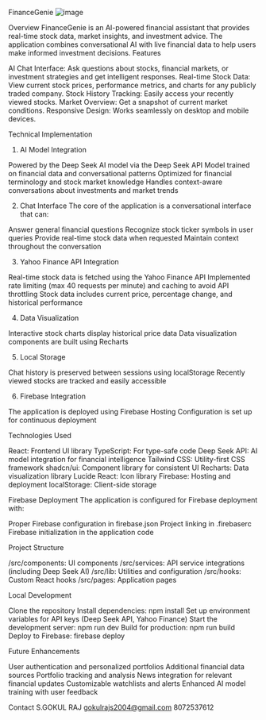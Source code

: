 FinanceGenie
![image](https://github.com/user-attachments/assets/323aedee-eecb-41d0-93e4-6d5889a06d92)

Overview
FinanceGenie is an AI-powered financial assistant that provides real-time stock data, market insights, and investment advice. The application combines conversational AI with live financial data to help users make informed investment decisions.
Features

AI Chat Interface: Ask questions about stocks, financial markets, or investment strategies and get intelligent responses.
Real-time Stock Data: View current stock prices, performance metrics, and charts for any publicly traded company.
Stock History Tracking: Easily access your recently viewed stocks.
Market Overview: Get a snapshot of current market conditions.
Responsive Design: Works seamlessly on desktop and mobile devices.

Technical Implementation
1. AI Model Integration

Powered by the Deep Seek AI model via the Deep Seek API
Model trained on financial data and conversational patterns
Optimized for financial terminology and stock market knowledge
Handles context-aware conversations about investments and market trends

2. Chat Interface
The core of the application is a conversational interface that can:

Answer general financial questions
Recognize stock ticker symbols in user queries
Provide real-time stock data when requested
Maintain context throughout the conversation

3. Yahoo Finance API Integration

Real-time stock data is fetched using the Yahoo Finance API
Implemented rate limiting (max 40 requests per minute) and caching to avoid API throttling
Stock data includes current price, percentage change, and historical performance

4. Data Visualization

Interactive stock charts display historical price data
Data visualization components are built using Recharts

5. Local Storage

Chat history is preserved between sessions using localStorage
Recently viewed stocks are tracked and easily accessible

6. Firebase Integration

The application is deployed using Firebase Hosting
Configuration is set up for continuous deployment

Technologies Used

React: Frontend UI library
TypeScript: For type-safe code
Deep Seek API: AI model integration for financial intelligence
Tailwind CSS: Utility-first CSS framework
shadcn/ui: Component library for consistent UI
Recharts: Data visualization library
Lucide React: Icon library
Firebase: Hosting and deployment
localStorage: Client-side storage

Firebase Deployment
The application is configured for Firebase deployment with:

Proper Firebase configuration in firebase.json
Project linking in .firebaserc
Firebase initialization in the application code

Project Structure

/src/components: UI components
/src/services: API service integrations (including Deep Seek AI)
/src/lib: Utilities and configuration
/src/hooks: Custom React hooks
/src/pages: Application pages

Local Development

Clone the repository
Install dependencies: npm install
Set up environment variables for API keys (Deep Seek API, Yahoo Finance)
Start the development server: npm run dev
Build for production: npm run build
Deploy to Firebase: firebase deploy

Future Enhancements

User authentication and personalized portfolios
Additional financial data sources
Portfolio tracking and analysis
News integration for relevant financial updates
Customizable watchlists and alerts
Enhanced AI model training with user feedback

Contact
S.GOKUL RAJ
gokulrajs2004@gmail.com
8072537612
